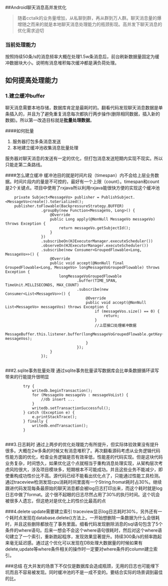 ##Android聊天消息高并发优化

> 随着cctalk的业务量增加，从私聊到群，再从群到万人群。聊天消息量的爆增随之而来的就是本地聊天消息处理能力的瓶颈影现。高并发下聊天消息的优化需求迫切

### 当前处理能力
按照持续50条/s的消息频率大概在处理1.5w条消息后，前台刷新数据量固定为缓冲数据块大小。说明有消息堆积每次缓冲都是满负荷处理。

如何提高处理能力
---
### 1.建立缓冲buffer
聊天消息需要本地存储，数据库肯定是最耗时的。翻看代码发现聊天消息数据是单条插入的，并且为了避免重复消息每次都执行两步操作(删除相同数据，插入新的数据)。所以第一改造目标就是**批量处理数据**。

####如何批量
1. 服务器打包多条消息发送
2. 本地建立缓冲池收集消息批量处理

服务器对聊天消息的发送有一定的优化，但打包消息发送短期内实现不现实。所以只能走第二条路线。

####怎么建立缓冲
缓冲池目的就是时间片段（timespan）内不会给上层业务数据。时间片段内的量是不可控的，最好有一个上限（count）。timespan和count是2个关键点。项目中使用了rxjava所以利用rxjava能很快方便的实现这个缓冲池

```
	private Subject<MessageVo> publisher = PublishSubject.<MessageVo>create().toSerialized();
	publisher.toFlowable(BackpressureStrategy.BUFFER)
                .groupBy(new Function<MessageVo, Long>() {
                    @Override
                    public Long apply(@NonNull MessageVo messageVo) throws Exception {
                        return messageVo.getSubjectId();
                    }
                })
                .subscribeOn(HJExecutorManager.executeScheduler())
                .observeOn(HJExecutorManager.executeScheduler())
                .subscribe(new Consumer<GroupedFlowable<Long, MessageVo>>() {
                    @Override
                    public void accept(@NonNull final GroupedFlowable<Long, MessageVo> longMessageVoGroupedFlowable) throws Exception {
                        longMessageVoGroupedFlowable
                                .buffer(TIME_SPAN, TimeUnit.MILLISECONDS, MAX_COUNT)
                                .subscribe(new Consumer<List<MessageVo>>() {
                                    @Override
                                    public void accept(@NonNull List<MessageVo> messageVos) throws Exception {
                                        if (messageVos.size() == 0) {
                                            return;
                                        }
                                        //上层接口处理缓冲数据
                                        MessageBuffer.this.listener.buffer(longMessageVoGroupedFlowable.getKey(), messageVos);
                                    }
                                });
                    }
                });
                
```

###2.sqlite事务批量处理
通过sqlite事务批量读写数据库会比单条数据循环读写带来的行能提升很明显

```
		try {
            writedb.beginTransaction();
            for (MessageVo messageVo : messageVoList) {
                //db insert ...
            }
            writedb.setTransactionSuccessful();
        } catch (Exception e) {
            e.printStackTrace();
        } finally {
            writedb.endTransaction();
        }
        
```

###3.日志耗时
通过上两步的优化处理能力有所提升，但实际体验效果没有提升很多。大概在2w多条的时候又有消息堆积了。再次翻看源码考虑从业务逻辑代码性能方面的优化，检查业务逻辑是否有效率低，性能差的代码实现。但是这块代码业务复杂，时间悠久，如果优化这个点就相当于重构消息处理实现，从架构层次考虑风险很大，涉及项目模块多，短期根本不可能成功。并且这些业务不能减少，即使重构成功性价比不高。源代码已经不能看出优化点了，只能通过性能工具检测。通过traceview检测发现cpu消耗时间里面有一个String.fromat耗时占30%。继续跟进代码发现每条最原始的聊天消息都会被log日志打印出来，而这个耗时就是log日志中做了format。这个很不起眼的日志尽然占用了30%的执行时间。这个坑会被很多人遗忘，但这绝对是优化上的性价比最高的点

###4.delete update需要建立索引
traceview显示log日志耗时30%，另外还有一个耗时点发现在database.delete()方法上。一开始想删除一条数据为什么会很耗时，并且这些删除都放在了事务里面。细看代码发现删除消息的sql语句包含了5个条件的where语句。后来一想会不会这个where语句很耗时，然后对这个where语句建立了一个索引，重新跑起程序，发现效果显著提升。持续300条/s的频率跑起来毫无延迟感。通过这个优化可以发现在DB处理大数据量的时候如果有delete,update等where条件相关的操作时一定要对where条件的column建立索引。

###总结
在大并发的场景下不仅仅是数据库会造成瓶颈，无用的日志也可能埋下坑而且不容易被发现。同时缓冲池的不是一成不变的。要结合实际的场景调到最佳的比。